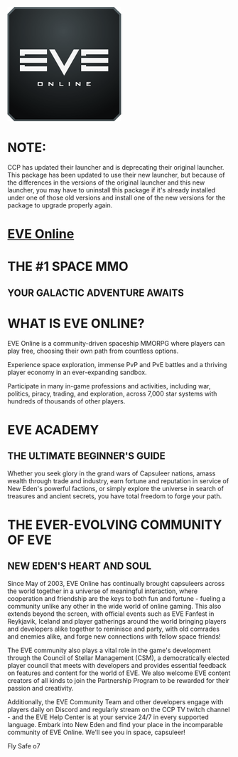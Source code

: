 ﻿![eve-online-new Logo](https://raw.githubusercontent.com/Zoullx/chocolatey-packages/master/eve-online-new/eve-online.png "EVE Online Logo")

# NOTE:

CCP has updated their launcher and is deprecating their original launcher. This package has been updated to use their new launcher, but because of the differences in the versions of the original launcher and this new launcher, you may have to uninstall this package if it's already installed under one of those old versions and install one of the new versions for the package to upgrade properly again.

# [EVE Online](https://community.chocolatey.org/packages/eve-online-new)

# THE #1 SPACE MMO

## YOUR GALACTIC ADVENTURE AWAITS

# WHAT IS EVE ONLINE?

EVE Online is a community-driven spaceship MMORPG where players can play free, choosing their own path from countless options.

Experience space exploration, immense PvP and PvE battles and a thriving player economy in an ever-expanding sandbox.

Participate in many in-game professions and activities, including war, politics, piracy, trading, and exploration, across 7,000 star systems with hundreds of thousands of other players.

# EVE ACADEMY

## THE ULTIMATE BEGINNER'S GUIDE

Whether you seek glory in the grand wars of Capsuleer nations, amass wealth through trade and industry, earn fortune and reputation in service of New Eden's powerful factions, or simply explore the universe in search of treasures and ancient secrets, you have total freedom to forge your path.

# THE EVER-EVOLVING COMMUNITY OF EVE

## NEW EDEN'S HEART AND SOUL

Since May of 2003, EVE Online has continually brought capsuleers across the world together in a universe of meaningful interaction, where cooperation and friendship are the keys to both fun and fortune - fueling a community unlike any other in the wide world of online gaming. This also extends beyond the screen, with official events such as EVE Fanfest in Reykjavik, Iceland and player gatherings around the world bringing players and developers alike together to reminisce and party, with old comrades and enemies alike, and forge new connections with fellow space friends!

The EVE community also plays a vital role in the game's development through the Council of Stellar Management (CSM), a democratically elected player council that meets with developers and provides essential feedback on features and content for the world of EVE. We also welcome EVE content creators of all kinds to join the Partnership Program to be rewarded for their passion and creativity.

Additionally, the EVE Community Team and other developers engage with players daily on Discord and regularly stream on the CCP TV twitch channel - and the EVE Help Center is at your service 24/7 in every supported language. Embark into New Eden and find your place in the incomparable community of EVE Online. We'll see you in space, capsuleer!

Fly Safe o7
